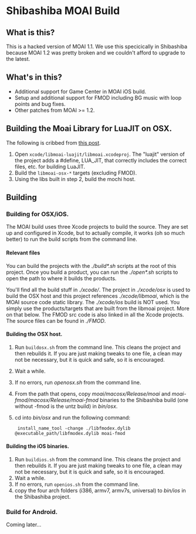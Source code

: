 # Shibashiba MOAI Build


## What is this?

This is a hacked version of MOAI 1.1. We use this specicically in Shibashiba because MOAI 1.2 was pretty broken and we couldn't afford to upgrade to the latest.


## What's in this?

* Additional support for Game Center in MOAI iOS build.
* Setup and additional support for FMOD including BG music with loop points and bug fixes.
* Other patches from MOAI >= 1.2.

## Building the Moai Library for LuaJIT on OSX.

The following is cribbed from [this post](http://getmoai.com/forums/moai-luajit-t1463/#p8656).

1. Open `xcode/libmoai-luajit/libmoai.xcodeproj`. The "luajit" version of the project adds a #define, LUA_JIT, that correctly includes the correct files, etc. for building LuaJIT.
2. Build the `libmoai-osx-*` targets (excluding FMOD).
3. Using the libs built in step 2, build the mochi host.

## Building


### Building for OSX/iOS.

The MOAI build uses three Xcode projects to build the source. They are set up and configured in Xcode, but to actually compile, it works (oh so much better) to run the build scripts from the command line.


#### Relevant files

You can build the projects with the *./build\*.sh* scripts at the root of this project. Once you build a product, you can run the *./open\*.sh* scripts to open the path to where it builds the products.

You'll find all the build stuff in *./xcode/*. The project in *./xcode/osx* is used to build the OSX host and this project references *./xcode/libmoai*, which is the MOAI source code static library. The *./xcode/ios* build is NOT used. You simply use the products/targets that are built from the libmoai project. More on that below. The FMOD src code is also linked in all the Xcode projects. The source files can be found in *./FMOD*.


#### Building the OSX host.

1. Run `buildosx.sh` from the command line. This cleans the project and then rebuilds it. If you are just making tweaks to one file, a clean may not be necessary, but it is quick and safe, so it is encouraged.
2. Wait a while.
3. If no errors, run *openosx.sh* from the command line.
4. From the path that opens, copy *moai/macosx/Release/moai* and *moai-fmod/macosx/Release/moai-fmod* binaries to the Shibashiba build (one without -fmod is the untz build) in *bin/osx*.
5. cd into *bin/osx* and run the following command:

		install_name_tool -change ./libfmodex.dylib @executable_path/libfmodex.dylib moai-fmod


#### Building the iOS binaries.

1. Run `buildios.sh` from the command line. This cleans the project and then rebuilds it. If you are just making tweaks to one file, a clean may not be necessary, but it is quick and safe, so it is encouraged.
2. Wait a while.
3. If no errors, run `openios.sh` from the command line.
4. copy the four arch folders (i386, armv7, armv7s, universal) to *bin/ios* in the Shibashiba project.


### Build for Android.

Coming later...